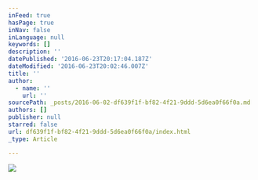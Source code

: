 ```yaml
---
inFeed: true
hasPage: true
inNav: false
inLanguage: null
keywords: []
description: ''
datePublished: '2016-06-23T20:17:04.187Z'
dateModified: '2016-06-23T20:02:46.007Z'
title: ''
author:
  - name: ''
    url: ''
sourcePath: _posts/2016-06-02-df639f1f-bf82-4f21-9ddd-5d6ea0f66f0a.md
authors: []
publisher: null
starred: false
url: df639f1f-bf82-4f21-9ddd-5d6ea0f66f0a/index.html
_type: Article

---
```

![](https://the-grid-user-content.s3-us-west-2.amazonaws.com/06547d8c-8ac0-41d1-a04b-e677709dfb38.jpg)